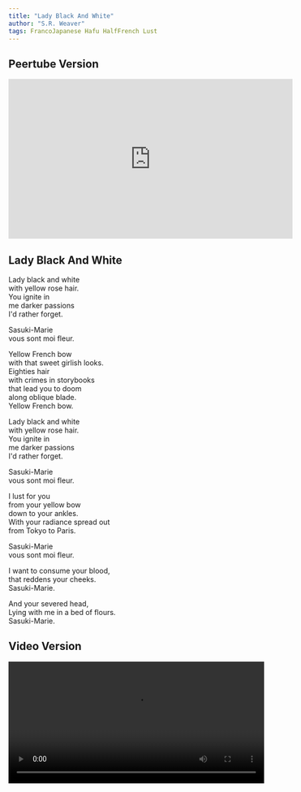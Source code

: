 ```yaml
---
title: "Lady Black And White"
author: "S.R. Weaver"
tags: FrancoJapanese Hafu HalfFrench Lust
---
```

## Peertube Version
<iframe title="Lady Black And White Version II" src="https://video.ploud.jp/videos/embed/b9d05f38-8371-4c03-b645-53c1f982009a" allowfullscreen="" sandbox="allow-same-origin allow-scripts allow-popups" width="560" height="315" frameborder="0"></iframe>

## Lady Black And White
Lady black and white<br />
with yellow rose hair.<br />
You ignite in<br />
me darker passions<br />
I'd rather forget.

Sasuki-Marie<br />
vous sont moi fleur.

Yellow French bow<br />
with that sweet girlish looks.<br />
Eighties hair<br />
with crimes in storybooks<br />
that lead you to doom<br />
along oblique blade.<br />
Yellow French bow.

Lady black and white<br />
with yellow rose hair.<br />
You ignite in<br />
me darker passions<br />
I'd rather forget.

Sasuki-Marie<br />
vous sont moi fleur.

I lust for you<br />
from your yellow bow<br />
down to your ankles.<br />
With your radiance spread out<br />
from Tokyo to Paris.

Sasuki-Marie<br />
vous sont moi fleur.

I want to consume your blood,<br />
that reddens your cheeks.<br />
Sasuki-Marie.

And your severed head,<br />
Lying with me in a bed of flours.<br />
Sasuki-Marie.

## Video Version
 <video width="100%" height="240" controls>
  <source src="https://lwflouisa.github.io/NewPoetry/videos/LadyBlackAndWhite.mp4" type="video/mp4">
Your browser does not support the video tag.
</video> 
